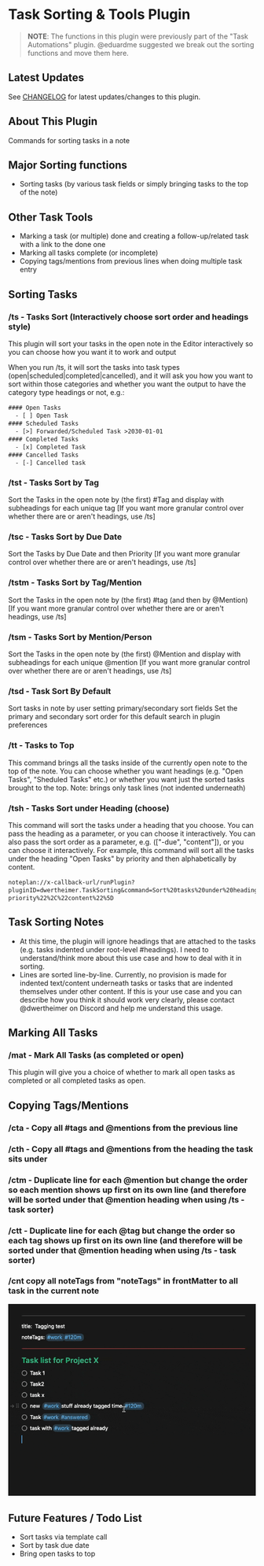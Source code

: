 # Task Sorting & Tools Plugin

>**NOTE**: The functions in this plugin were previously part of the "Task Automations" plugin. @eduardme suggested we break out the sorting functions and move them here.

## Latest Updates

See [CHANGELOG](https://github.com/NotePlan/plugins/blob/main/dwertheimer.TaskSorting/CHANGELOG.md) for latest updates/changes to this plugin.

## About This Plugin

Commands for sorting tasks in a note

## Major Sorting functions

- Sorting tasks (by various task fields or simply bringing tasks to the top of the note)

## Other Task Tools

- Marking a task (or multiple) done and creating a follow-up/related task with a link to the done one
- Marking all tasks complete (or incomplete)
- Copying tags/mentions from previous lines when doing multiple task entry

## Sorting Tasks

### /ts - Tasks Sort (Interactively choose sort order and headings style)

This plugin will sort your tasks in the open note in the Editor interactively so you can choose how you want it to work and output

When you run /ts, it will sort the tasks into task types (open|scheduled|completed|cancelled), and it will ask you how you want to sort within those categories and whether you want the output to have the category type headings or not, e.g.:

```text
#### Open Tasks
  - [ ] Open Task
#### Scheduled Tasks
  - [>] Forwarded/Scheduled Task >2030-01-01
#### Completed Tasks
  - [x] Completed Task
#### Cancelled Tasks
  - [-] Cancelled task
```

### /tst - Tasks Sort by Tag

Sort the Tasks in the open note by (the first) #Tag and display with subheadings for each unique tag
[If you want more granular control over whether there are or aren't headings, use /ts]

### /tsc - Tasks Sort by Due Date

Sort the Tasks by Due Date and then Priority
[If you want more granular control over whether there are or aren't headings, use /ts]

### /tstm - Tasks Sort by Tag/Mention

Sort the Tasks in the open note by (the first) #tag (and then by @Mention)
[If you want more granular control over whether there are or aren't headings, use /ts]

### /tsm - Tasks Sort by Mention/Person

Sort the Tasks in the open note by (the first) @Mention and display with subheadings for each unique @mention
[If you want more granular control over whether there are or aren't headings, use /ts]

### /tsd - Task Sort By Default

Sort tasks in note by user setting primary/secondary sort fields
Set the primary and secondary sort order for this default search in plugin preferences

### /tt - Tasks to Top

This command brings all the tasks inside of the currently open note to the top of the note. You can choose whether you want headings (e.g. "Open Tasks", "Sheduled Tasks" etc.) or whether you want just the sorted tasks brought to the top. Note: brings only task lines (not indented underneath)

### /tsh - Tasks Sort under Heading (choose)

This command will sort the tasks under a heading that you choose.
You can pass the heading as a parameter, or you can choose it interactively.
You can also pass the sort order as a parameter, e.g. (["-due", "content"]), or you can choose it interactively.
For example, this command will sort all the tasks under the heading "Open Tasks" by priority and then alphabetically by content.

```
noteplan://x-callback-url/runPlugin?pluginID=dwertheimer.TaskSorting&command=Sort%20tasks%20under%20heading%20%28choose%29&arg0=Open%20Tasks&arg1=%5B%22-priority%22%2C%22content%22%5D
```

## Task Sorting Notes

- At this time, the plugin will ignore headings that are attached to the tasks (e.g. tasks indented under root-level #headings). I need to understand/think more about this use case and how to deal with it in sorting.
- Lines are sorted line-by-line. Currently, no provision is made for indented text/content underneath tasks or tasks that are indented themselves under other content. If this is your use case and you can describe how you think it should work very clearly, please contact @dwertheimer on Discord and help me understand this usage.

## Marking All Tasks

### /mat - Mark All Tasks (as completed or open)

This plugin will give you a choice of whether to mark all open tasks as completed or all completed tasks as open.

## Copying Tags/Mentions

### /cta - Copy **all** #tags and @mentions from the previous line

### /cth - Copy **all** #tags and @mentions from the heading the task sits under

### /ctm - Duplicate line for each @mention but change the order so each mention shows up first on its own line (and therefore will be sorted under that @mention heading when using /ts - task sorter)

### /ctt - Duplicate line for each @tag but change the order so each tag shows up first on its own line (and therefore will be sorted under that @mention heading when using /ts - task sorter)

### /cnt copy **all** noteTags from "noteTags" in frontMatter to all task in the current note

![NoteTags demo](src/docs/cnt-demo.gif)

## Future Features / Todo List

- Sort tasks via template call
- Sort by task due date
- Bring open tasks to top
